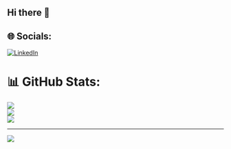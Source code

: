 ## Hi there 👋

## 🌐 Socials:
[![LinkedIn](https://img.shields.io/badge/LinkedIn-%230077B5.svg?logo=linkedin&logoColor=white)](https://linkedin.com/in/www.linkedin.com/in/esmad-erdoğan-8796a1289) 
# 📊 GitHub Stats:
![](https://github-readme-stats.vercel.app/api?username=erdgnesm&theme=dark&hide_border=false&include_all_commits=false&count_private=false)<br/>
![](https://github-readme-streak-stats.herokuapp.com/?user=erdgnesm&theme=dark&hide_border=false)<br/>
![](https://github-readme-stats.vercel.app/api/top-langs/?username=erdgnesm&theme=dark&hide_border=false&include_all_commits=false&count_private=false&layout=compact)

---
[![](https://visitcount.itsvg.in/api?id=erdgnesm&icon=0&color=0)](https://visitcount.itsvg.in)

<!-- Proudly created with GPRM ( https://gprm.itsvg.in ) -->
